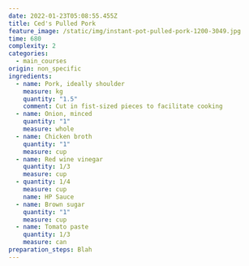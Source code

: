 ```yaml
---
date: 2022-01-23T05:08:55.455Z
title: Ced's Pulled Pork
feature_image: /static/img/instant-pot-pulled-pork-1200-3049.jpg
time: 680
complexity: 2
categories:
  - main_courses
origin: non_specific
ingredients:
  - name: Pork, ideally shoulder
    measure: kg
    quantity: "1.5"
    comment: Cut in fist-sized pieces to facilitate cooking
  - name: Onion, minced
    quantity: "1"
    measure: whole
  - name: Chicken broth
    quantity: "1"
    measure: cup
  - name: Red wine vinegar
    quantity: 1/3
    measure: cup
  - quantity: 1/4
    measure: cup
    name: HP Sauce
  - name: Brown sugar
    quantity: "1"
    measure: cup
  - name: Tomato paste
    quantity: 1/3
    measure: can
preparation_steps: Blah
---
```

